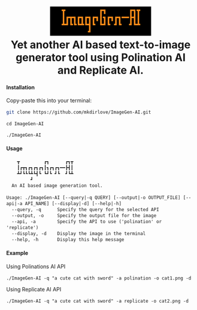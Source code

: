 <h1 align="center">
  <br>
  <a href="https://github.com/mkdirlove/ImageGen-AI"><img src="https://github.com/mkdirlove/ImageGen-AI/blob/main/logo.png" alt="ImageGen-AI"></a>
  <br>
  Yet another AI based text-to-image generator tool using Polination AI and Replicate AI. 
  <br>
</h1>

#### Installation

Copy-paste this into your terminal:

```sh
git clone https://github.com/mkdirlove/ImageGen-AI.git
```
```
cd ImageGen-AI
```
```
./ImageGen-AI
```
#### Usage
``` 
	┳         ┏┓      ┏┓┳
 	┃┏┳┓┏┓┏┓┏┓┃┓┏┓┏┓━━┣┫┃
 	┻┛┗┗┗┻┗┫┗ ┗┛┗ ┛┗  ┛┗┻
         ┛             
  An AI based image generation tool.

Usage: ./ImageGen-AI [--query|-q QUERY] [--output|-o OUTPUT_FILE] [--api|-a API_NAME] [--display|-d] [--help|-h]
  --query, -q      Specify the query for the selected API
  --output, -o     Specify the output file for the image
  --api, -a        Specify the API to use ('polination' or 'replicate')
  --display, -d    Display the image in the terminal
  --help, -h       Display this help message

```
#### Example

Using Polinations AI API
```
./ImageGen-AI -q "a cute cat with sword" -a polination -o cat1.png -d
```

Using Replicate AI API
```
./ImageGen-AI -q "a cute cat with sword" -a replicate -o cat2.png -d
```
